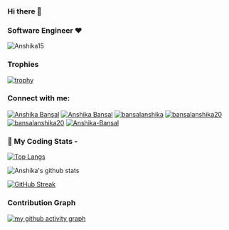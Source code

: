 
### Hi there 👋

### Software Engineer ❤
<p align="left"> <img src="https://komarev.com/ghpvc/?username=Anshika15&label=Profile%20views&color=0e75b6&style=flat" alt="Anshika15" /> </p>

### Trophies
[![trophy](https://github-profile-trophy.vercel.app/?username=Anshika15&theme=radical&title=Stars,Followers,Commit,Repositories)](https://github.com/ryo-ma/github-profile-trophy)

<h3 align="left">Connect with me:</h3>
<p align="left">
<a href="https://www.linkedin.com/in/anshika-bansal-65719a1b5/" target="blank"><img align="center" src="https://img.shields.io/badge/LinkedIn-0077B5?style=for-the-badge&logo=linkedin&logoColor=white" alt="Anshika Bansal" /></a>
 <a href="mailTo:bansalanshika20@gmail.com" target="blank"><img align="center" src="https://img.shields.io/badge/Gmail-D14836?style=for-the-badge&logo=gmail&logoColor=white" alt="Anshika Bansal" /></a>
<a href="https://leetcode.com/bansalanshika/" target="blank"><img align="center" src="https://img.shields.io/badge/leetcode-ffa500?style=for-the-badge&logo=leetcode&logoColor=black" alt="bansalanshika"/></a>
 <a href="https://www.hackerrank.com/bansalanshika20" target="blank"><img align="center" src="https://img.shields.io/badge/hackerrank-008000?style=for-the-badge&logo=hackerrank&logoColor=black" alt="bansalanshika20" /></a>
<a href="https://auth.geeksforgeeks.org/user/bansalanshika20/practice/" target="blank"><img align="center" src="https://img.shields.io/badge/Geeksforgeeks-darkgreen?style=for-the-badge&logo=geeksforgeeks&logoColor=white" alt="bansalanshika20" /></a>
 <a href="https://anshika-bansal-3p34g81we3xkm7sqequ.web.codequotient.com/" target="blank"><img align="center" src="https://img.shields.io/badge/Portfolio-red?style=for-the-badge&logo=Portfolio&logoColor=white%22" alt="Anshika-Bansal" /></a>
</p>
  

### 🚀 My Coding Stats -

[![Top Langs](https://github-readme-stats.vercel.app/api/top-langs/?username=Anshika15&layout=compact&hide=jupyter%20notebook&langs_count=8&theme=radical)](https://github.com/Anshika15/github-readme-stats)

![Anshika's github stats](https://github-readme-stats.vercel.app/api?username=Anshika15&show_icons=true&count_private=true&hide=issues&theme=radical)


[![GitHub Streak](https://github-readme-streak-stats.herokuapp.com/?user=Anshika15&theme=radical)](https://git.io/streak-stats)


### Contribution Graph
[![my github activity graph](https://activity-graph.herokuapp.com/graph?username=Anshika15&theme=redical)](https://github.com/Anshika15/github-readme-activity-graph)




